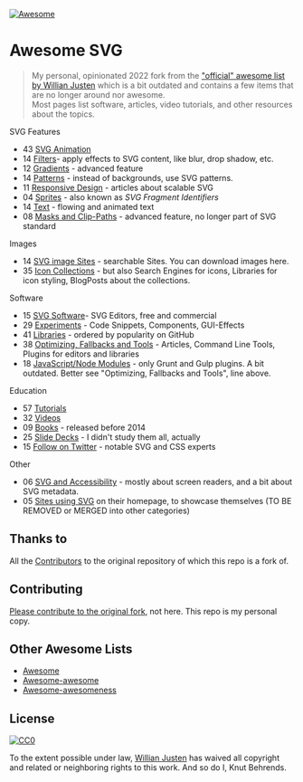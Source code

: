 [![Awesome](https://cdn.rawgit.com/sindresorhus/awesome/d7305f38d29fed78fa85652e3a63e154dd8e8829/media/badge.svg)](https://github.com/sindresorhus/awesome)
# Awesome SVG

> My personal, opinionated 2022 fork from the ["official" awesome list by Willian Justen](https://github.com/willianjusten/awesome-svg) which is a bit outdated and contains a few items that are no longer around nor awesome.  
> Most pages list software, articles, video tutorials, and other resources about the topics.

SVG Features

- 43 [SVG Animation](topics/Animation.md)
- 14 [Filters](topics/Filters.md)- apply effects to SVG content, like blur, drop shadow, etc.
- 12 [Gradients](topics/Gradients.md) - advanced feature
- 14 [Patterns](topics/Patterns.md) - instead of backgrounds, use SVG patterns.
- 11 [Responsive Design](topics/Responsive.md) - articles about scalable SVG
- 04 [Sprites](topics/Sprites.md) - also known as *SVG Fragment Identifiers*
- 14 [Text](topics/Text.md) - flowing and animated text
- 08 [Masks and Clip-Paths](topics/Masks-clips.md) - advanced feature, no longer part of SVG standard

Images

- 14 [SVG image Sites](topics/Downloads.md) - searchable Sites. You can download images here.
- 35 [Icon Collections](topics/Icons.md) - but also Search Engines for icons, Libraries for icon styling, BlogPosts about the collections.

Software

- 15 [SVG Software](topics/Software.md)- SVG Editors, free and commercial
- 29 [Experiments](topics/Experiments.md) - Code Snippets, Components, GUI-Effects
- 41 [Libraries](topics/Libraries.md) - ordered by popularity on GitHub
- 38 [Optimizing, Fallbacks and Tools](topics/Optimization-tools.md) - Articles, Command Line Tools, Plugins for editors and libraries
- 18 [JavaScript/Node Modules](topics/Node-modules.md) - only Grunt and Gulp plugins. A bit outdated. Better see "Optimizing, Fallbacks and Tools", line above.

Education

- 57 [Tutorials](topics/Tutorials.md)
- 32 [Videos](topics/Videos.md)
- 09 [Books](topics/Books.md) - released before 2014
- 25 [Slide Decks](topics/Slide-decks.md) - I didn't study them all, actually
- 15 [Follow on Twitter](topics/Follow-twitter.md) - notable SVG and CSS experts

Other

- 06 [SVG and Accessibility](topics/Accessibility.md) - mostly about screen readers, and a bit about SVG metadata.
- 05 [Sites using SVG](topics/Sites-using-svg.md) on their homepage, to showcase themselves (TO BE REMOVED or MERGED into other categories)

## Thanks to

All the [Contributors](https://github.com/willianjusten/awesome-svg/graphs/contributors) to the original repository of which this repo is a fork of.

## Contributing

 [Please contribute to the original fork](https://github.com/willianjusten/awesome-svg/blob/master/contributing.md), not here. This repo is my personal copy.

## Other Awesome Lists

- [Awesome](https://github.com/sindresorhus/awesome)
- [Awesome-awesome](https://github.com/emijrp/awesome-awesome)
- [Awesome-awesomeness](https://github.com/bayandin/awesome-awesomeness)

## License

[![CC0](https://i.creativecommons.org/l/by/4.0/88x31.png)](https://creativecommons.org/licenses/by/4.0/)

To the extent possible under law, [Willian Justen](https://github.com/willianjusten) has waived all copyright and related or neighboring rights to this work. And so do I, Knut Behrends.
